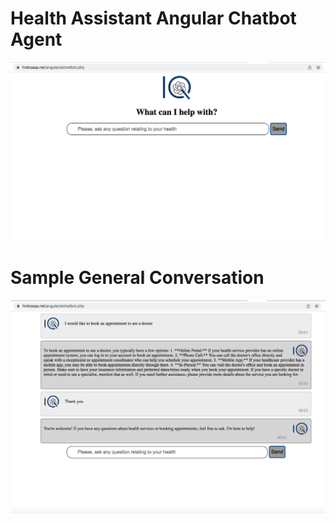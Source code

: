 **Health Assistant Angular Chatbot Agent**
===

![Convolution Neural Netwirk Algorithm](screenshot_241.png)

Sample General Conversation
==

![Convolution Neural Netwirk Algorithm](screenshot_242.png)
